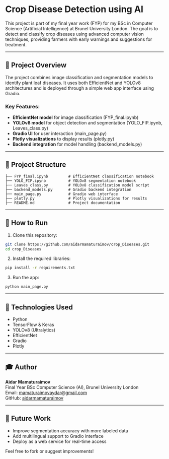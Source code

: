 # Crop Disease Detection using AI

This project is part of my final year work (FYP) for my BSc in Computer Science (Artificial Intelligence) at Brunel University London. The goal is to detect and classify crop diseases using advanced computer vision techniques, providing farmers with early warnings and suggestions for treatment.

---

## 🧠 Project Overview

The project combines image classification and segmentation models to identify plant leaf diseases. It uses both EfficientNet and YOLOv8 architectures and is deployed through a simple web app interface using Gradio.

### Key Features:
- **EfficientNet model** for image classification (FYP_final.ipynb)
- **YOLOv8 model** for object detection and segmentation (YOLO_FIP.ipynb, Leaves_class.py)
- **Gradio UI** for user interaction (main_page.py)
- **Plotly visualizations** to display results (plotly.py)
- **Backend integration** for model handling (backend_models.py)

---

## 📁 Project Structure

```
├── FYP_final.ipynb         # EfficientNet classification notebook
├── YOLO_FIP.ipynb          # YOLOv8 segmentation notebook
├── Leaves_class.py         # YOLOv8 classification model script
├── backend_models.py       # Gradio backend integration
├── main_page.py            # Gradio web interface
├── plotly.py               # Plotly visualizations for results
├── README.md               # Project documentation
```

---

## 🚀 How to Run

1. Clone this repository:
```bash
git clone https://github.com/aidarmamaturaimov/crop_Diseases.git
cd crop_Diseases
```
2. Install the required libraries:
```bash
pip install -r requirements.txt
```
3. Run the app:
```bash
python main_page.py
```

---

## 🔧 Technologies Used
- Python
- TensorFlow & Keras
- YOLOv8 (Ultralytics)
- EfficientNet
- Gradio
- Plotly

---

## 🎓 Author
**Aidar Mamaturaimov**  
Final Year BSc Computer Science (AI), Brunel University London  
Email: mamaturaimovaydar@gmail.com  
GitHub: [aidarmamaturaimov](https://github.com/aidarmamaturaimov)

---

## 📌 Future Work
- Improve segmentation accuracy with more labeled data
- Add multilingual support to Gradio interface
- Deploy as a web service for real-time access

Feel free to fork or suggest improvements!
